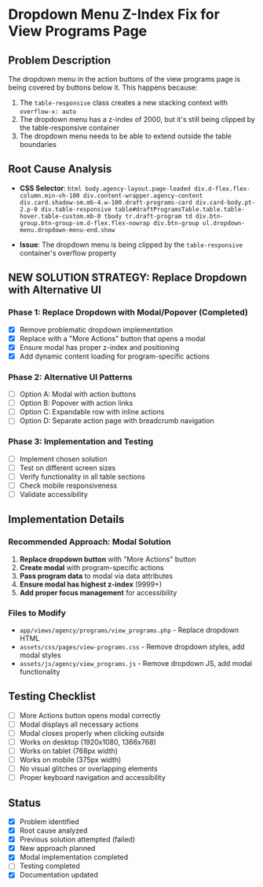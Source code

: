 # Dropdown Menu Z-Index Fix for View Programs Page

## Problem Description
The dropdown menu in the action buttons of the view programs page is being covered by buttons below it. This happens because:

1. The `table-responsive` class creates a new stacking context with `overflow-x: auto`
2. The dropdown menu has a z-index of 2000, but it's still being clipped by the table-responsive container
3. The dropdown menu needs to be able to extend outside the table boundaries

## Root Cause Analysis
- **CSS Selector**: `html body.agency-layout.page-loaded div.d-flex.flex-column.min-vh-100 div.content-wrapper.agency-content div.card.shadow-sm.mb-4.w-100.draft-programs-card div.card-body.pt-2.p-0 div.table-responsive table#draftProgramsTable.table.table-hover.table-custom.mb-0 tbody tr.draft-program td div.btn-group.btn-group-sm.d-flex.flex-nowrap div.btn-group ul.dropdown-menu.dropdown-menu-end.show`

- **Issue**: The dropdown menu is being clipped by the `table-responsive` container's overflow property

## NEW SOLUTION STRATEGY: Replace Dropdown with Alternative UI

### Phase 1: Replace Dropdown with Modal/Popover (Completed)
- [x] Remove problematic dropdown implementation
- [x] Replace with a "More Actions" button that opens a modal
- [x] Ensure modal has proper z-index and positioning
- [x] Add dynamic content loading for program-specific actions

### Phase 2: Alternative UI Patterns
- [ ] Option A: Modal with action buttons
- [ ] Option B: Popover with action links
- [ ] Option C: Expandable row with inline actions
- [ ] Option D: Separate action page with breadcrumb navigation

### Phase 3: Implementation and Testing
- [ ] Implement chosen solution
- [ ] Test on different screen sizes
- [ ] Verify functionality in all table sections
- [ ] Check mobile responsiveness
- [ ] Validate accessibility

## Implementation Details

### Recommended Approach: Modal Solution
1. **Replace dropdown button** with "More Actions" button
2. **Create modal** with program-specific actions
3. **Pass program data** to modal via data attributes
4. **Ensure modal has highest z-index** (9999+)
5. **Add proper focus management** for accessibility

### Files to Modify
- `app/views/agency/programs/view_programs.php` - Replace dropdown HTML
- `assets/css/pages/view-programs.css` - Remove dropdown styles, add modal styles
- `assets/js/agency/view_programs.js` - Remove dropdown JS, add modal functionality

## Testing Checklist
- [ ] More Actions button opens modal correctly
- [ ] Modal displays all necessary actions
- [ ] Modal closes properly when clicking outside
- [ ] Works on desktop (1920x1080, 1366x768)
- [ ] Works on tablet (768px width)
- [ ] Works on mobile (375px width)
- [ ] No visual glitches or overlapping elements
- [ ] Proper keyboard navigation and accessibility

## Status
- [x] Problem identified
- [x] Root cause analyzed
- [x] Previous solution attempted (failed)
- [x] New approach planned
- [x] Modal implementation completed
- [ ] Testing completed
- [x] Documentation updated 